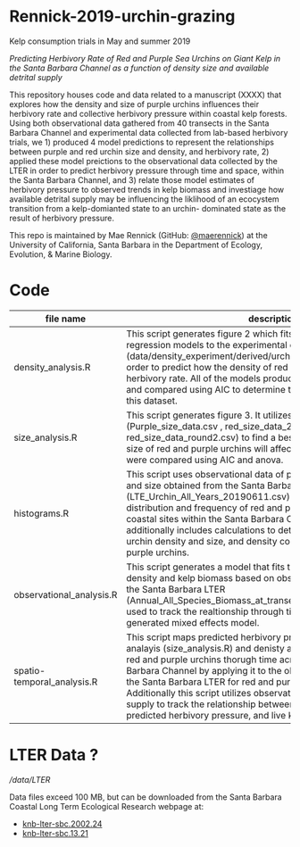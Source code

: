 # Rennick-2019-urchin-grazing
Kelp consumption trials in May and summer 2019

*Predicting Herbivory Rate of Red and Purple Sea Urchins on Giant Kelp in the Santa Barbara Channel as a function of density size and available detrital supply*

This repository houses code and data related to a manuscript (XXXX) that explores how the density and size of purple urchins influences their herbivory rate and collective herbivory pressure within coastal kelp forests. Using both observational data gathered from 40 transects in the Santa Barbara Channel and experimental data collected from lab-based herbivory trials, we 1) produced 4 model predictions to represent the relationships between purple and red urchin size and density, and herbivory rate, 2) applied these model preictions to the observational data collected by the LTER in order to predict herbivory pressure through time and space, within the Santa Barbara Channel, and 3) relate those model estimates of herbivory pressure to observed trends in kelp biomass and investiage how available detrital supply may be influencing the liklihood of an ecocystem transition from a kelp-domianted state to an urchin- dominated state as the result of herbivory pressure.

This repo is maintained by Mae Rennick (GitHub: [@maerennick](https://github.com/maerennick)) at the University of California, Santa Barbara in the Department of Ecology, Evolution, & Marine Biology.

# Code

file name | description 
---|-----------
density_analysis.R | This script generates figure 2 which fits sigmoidal and linear regression models to the experimental denisty data (data/density_experiment/derived/urchin_density_data_cleaned.csv)in order to predict how the density of red and purple urchins will affect herbivory rate. All of the models produced in this script were tested and compared using AIC to determine the most appropriate model for this dataset. 
size_analysis.R | This script generates figure 3. It utilizes experimental size data (Purple_size_data.csv , red_size_data_2.csv , and red_size_data_round2.csv) to find a best fit model to predict how the size of red and purple urchins will affect herbivory rate. All models were compared using AIC and anova.
histograms.R | This script uses observational data of purple and red urchin density and size obtained from the Santa Barbara LTER (LTE_Urchin_All_Years_20190611.csv) in order to determine size distribution and frequency of red and purple urhcins across five coastal sites within the Santa Barbara Channel. This script additionally includes calculations to determine mean and range of urchin density and size, and density comparisons between red and purple urchins. 
observational_analysis.R | This script generates a model that fits the relationship between urchin density and kelp biomass based on observational data recorded by the Santa Barbara LTER (Annual_All_Species_Biomass_at_transect.csv). This data was then used to track the realtionship through time and space through a generated mixed effects model. 
spatio-temporal_analysis.R | This script maps predicted herbivory pressure derived from the size analayis (size_analysis.R) and denisty analysis (density_analysis.R) of red and purple urchins thorugh time across 11 sites in the Santa Barbara Channel by applying it to the observational data reported by the Santa Barbara LTER for red and purple urchin size and density. Additionally this script utilizes observational data of available detrital supply to track the relationship between available detrital supply, predicted herbivory pressure, and live kelp biomass. 


# LTER Data ?
*/data/LTER*

Data files exceed 100 MB, but can be downloaded from the Santa Barbara Coastal Long Term Ecological Research webpage at: 

 - [knb-lter-sbc.2002.24](http://sbc.lternet.edu/cgi-bin/showDataset.cgi?docid=knb-lter-sbc.2002) 
 - [knb-lter-sbc.13.21](http://sbc.lternet.edu/cgi-bin/showDataset.cgi?docid=knb-lter-sbc.13) 
 
